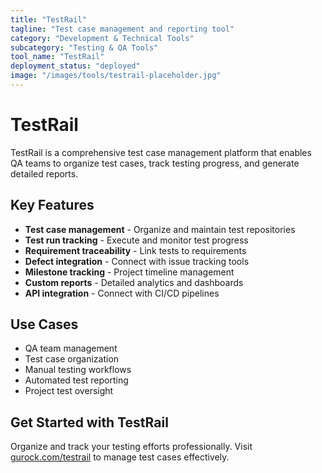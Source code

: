 ```yaml
---
title: "TestRail"
tagline: "Test case management and reporting tool"
category: "Development & Technical Tools"
subcategory: "Testing & QA Tools"
tool_name: "TestRail"
deployment_status: "deployed"
image: "/images/tools/testrail-placeholder.jpg"
---
```


# TestRail

TestRail is a comprehensive test case management platform that enables QA teams to organize test cases, track testing progress, and generate detailed reports.

## Key Features

- **Test case management** - Organize and maintain test repositories
- **Test run tracking** - Execute and monitor test progress
- **Requirement traceability** - Link tests to requirements
- **Defect integration** - Connect with issue tracking tools
- **Milestone tracking** - Project timeline management
- **Custom reports** - Detailed analytics and dashboards
- **API integration** - Connect with CI/CD pipelines

## Use Cases

- QA team management
- Test case organization
- Manual testing workflows
- Automated test reporting
- Project test oversight

## Get Started with TestRail

Organize and track your testing efforts professionally. Visit [gurock.com/testrail](https://www.gurock.com/testrail) to manage test cases effectively.